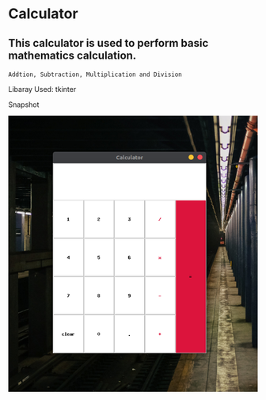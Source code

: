 # Calculator #

##  This calculator is used to perform basic mathematics calculation.
    Addtion, Subtraction, Multiplication and Division
  
Libaray Used: tkinter

Snapshot

![Calculator](calculator.png)
